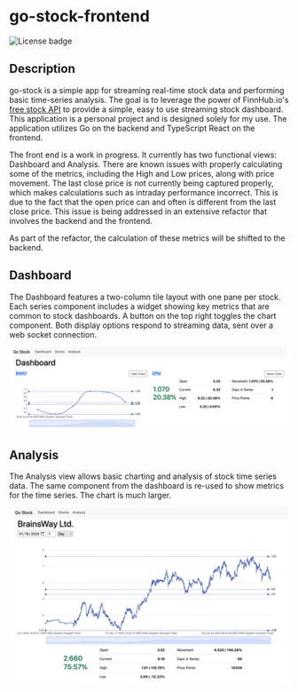 # go-stock-frontend

![License badge](https://img.shields.io/badge/license-MIT-green)

## Description

go-stock is a simple app for streaming real-time stock data and performing basic time-series analysis. The goal is to leverage the power of FinnHub.io's [free stock API](https://finnhub.io/) to provide a simple, easy to use streaming stock dashboard. This application is a personal project and is designed solely for my use. The application utilizes Go on the backend and TypeScript React on the frontend.

The front end is a work in progress. It currently has two functional views: Dashboard and Analysis. There are known issues with properly calculating some of the metrics, including the High and Low prices, along with price movement. The last close price is not currently being captured properly, which makes calculations such as intraday performance incorrect. This is due to the fact that the open price can and often is different from the last close price. This issue is being addressed in an extensive refactor that involves the backend and the frontend. 

As part of the refactor, the calculation of these metrics will be shifted to the backend. 

## Dashboard

The Dashboard features a two-column tile layout with one pane per stock. Each series component includes a widget showing key metrics that are common to stock dashboards. A button on the top right toggles the chart component. Both display options respond to streaming data, sent over a web socket connection.

![Screenshot](./readme/dashboard.png)

## Analysis

The Analysis view allows basic charting and analysis of stock time series data. The same component from the dashboard is re-used to show metrics for the time series. The chart is much larger.

![Screenshot](./readme/analysis.png)
